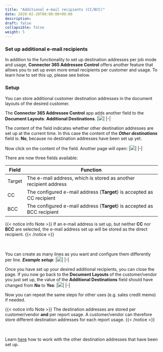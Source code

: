 ```yaml
---
title: "Additional e-mail recipients (CC/BCC)"
date: 2020-02-28T00:00:00+09:00
description: 
draft: false
collapsible: false
weight: 5
---
```

### Set up additional e-mail recipients

In addition to the functionality to set up destination addresses per job mode and usage,
**Connector 365 Addressee Control** offers another feature that allows you to set up even more email recipients per customer and usage. To learn how to set this up, please see below.

### Setup
You can store additional customer destination addresses in the document layouts of the desired customer.

The **Connector 365 Addressee Control** app adds another field to the **Document Layouts**: **Additional Destinations**.
|![](/images/apps/Addresse_Control/Document_Layouts_Further_Targets_No.png)|
|-|

The content of the field indicates whether other destination addresses are set up at the current time. In this case
the content of the ***Other destinations*** field is: **No**, because no destination addresses have been set up yet.

Now click on the content of the field. Another page will open:
|![](images/apps/Addresse_Control/FurtherTargets.png)|
|-|

There are now three fields available:

| Field | Function|
|-|-|
| Target | The e-mail address, which is stored as another recipient address |
| CC   | The configured e-mail address (**Target**) is accepted as CC recipient |
| BCC  | The configured e-mail address (**Target**) is accepted as BCC recipient |

{{< notice info Note >}}
If an e-mail address is set up, but neither **CC** nor **BCC** are selected, the e-mail address set up will be stored as the direct recipient.
{{< /notice >}}

<br></br>
You can create as many lines as you want and configure them differently per line.
***Example setup***:
|![](images/apps/Addresse_Control/FurtherTargets_Filled.png)|
|-|

Once you have set up your desired additional recipients, you can close the page.
If you now go back to the **Document Layouts** of the customer/vendor you just set up,
the value of the **Additional Destinations** field should have changed from **No** to **Yes**: 
|![](images/apps/Addresse_Control/Document_Layouts_Further_Targets_Yes.png)|
|-|

Now you can repeat the same steps for other uses (e.g. sales credit memo) if needed.

{{< notice info Note >}}
The destination addresses are stored per customer/vendor **and** per report usage. A customer/vendor can therefore store different destination addresses for each report usage.
{{< /notice >}}

<br></br>
Learn [here](/en-us/apps/addressee-control/working-with-addresse-control/further_targets) how to work with the other destination addresses that have been set up.
